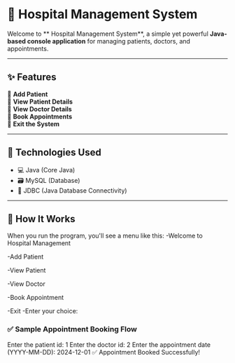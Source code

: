 
# 🏥 Hospital Management System

Welcome to ** Hospital Management System**, a simple yet powerful **Java-based console application** for managing patients, doctors, and appointments.

---

## ✨ Features

🔹 **Add Patient**  
🔹 **View Patient Details**  
🔹 **View Doctor Details**  
🔹 **Book Appointments**  
🔹 **Exit the System**

---

## 🚀 Technologies Used

- 💻 Java (Core Java)
- 🗃️ MySQL (Database)
- 🔗 JDBC (Java Database Connectivity)

---

## 📌 How It Works

When you run the program, you'll see a menu like this:
-Welcome to  Hospital Management

-Add Patient

-View Patient

-View Doctor

-Book Appointment

-Exit
-Enter your choice:
### ✅ Sample Appointment Booking Flow

Enter the patient id: 1
Enter the doctor id: 2
Enter the appointment date (YYYY-MM-DD): 2024-12-01
✅ Appointment Booked Successfully!

